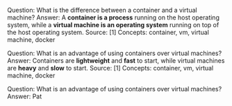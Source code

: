 Question: What is the difference between a container and a virtual machine?
Answer: A **container is a process** running on the host operating system, while a **virtual machine is an operating system** running on top of the host operating system.
Source: [1]
Concepts: container, vm, virtual machine, docker

Question: What is an advantage of using containers over virtual machines?
Answer: Containers are **lightweight** and **fast** to start, while virtual machines are **heavy** and **slow** to start.
Source: [1]
Concepts: container, vm, virtual machine, docker

Question: What is an advantage of using containers over virtual machines?
Answer: Pat